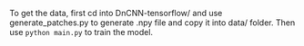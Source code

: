 To get the data, first cd into DnCNN-tensorflow/ and use generate_patches.py
to generate .npy file and copy it into data/ folder.
Then use `python main.py` to train the model.